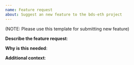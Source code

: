 ```yaml
---
name: Feature request
about: Suggest an new feature to the bds-eth project
---
```

(NOTE: Please use this template for submitting new feature)

**Describe the feature request**:

**Why is this needed**:

**Additional context**:

